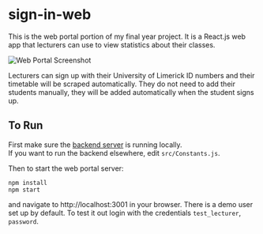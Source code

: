 # sign-in-web
This is the web portal portion of my final year project. 
It is a React.js web app that lecturers can use to view statistics about their classes.

![Web Portal Screenshot](https://i.imgur.com/8OLvmpU.png)

Lecturers can sign up with their University of Limerick ID numbers and their timetable will be scraped automatically.
They do not need to add their students manually, they will be added automatically when the student signs up.

## To Run

First make sure the [backend server](https://github.com/colmlg/sign-in-backend) is running locally.  
If you want to run the backend elsewhere, edit `src/Constants.js`.  

Then to start the web portal server:  
```
npm install
npm start
```

and navigate to http://localhost:3001 in your browser.
There is a demo user set up by default. To test it out login with the credentials `test_lecturer`, `password`.
